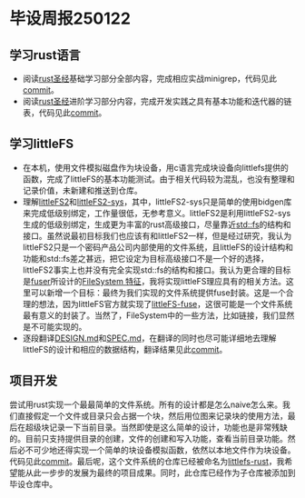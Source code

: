 # 毕设周报250122



## 学习rust语言

* 阅读[rust圣经](https://course.rs/)基础学习部分全部内容，完成相应实战minigrep，代码见此[commit](https://github.com/duanjr/learn_rust/commit/b29306e4f1ab0267334c2243ba43141d110f481a)。
* 阅读[rust圣经](https://course.rs/)进阶学习部分内容，完成开发实践之具有基本功能和迭代器的链表，代码见此[commit](https://github.com/duanjr/learn_rust/commit/5483996c3dc4c514c741072570748297f322b659)。

## 学习littleFS

* 在本机，使用文件模拟磁盘作为块设备，用c语言完成块设备向littlefs提供的函数，完成了littleFS的基本功能测试。由于相关代码较为混乱，也没有整理和记录价值，未新建和推送到仓库。
* 理解[littleFS2](https://github.com/trussed-dev/littlefs2)和[littleFS2-sys](https://github.com/trussed-dev/littlefs2-sys)，其中，littleFS2-sys只是简单的使用bidgen库来完成低级别绑定，工作量很低，无参考意义。littleFS2是利用littleFS2-sys生成的低级别绑定，生成更为丰富的rust高级接口，尽量靠近[std::fs](https://doc.rust-lang.org/std/fs/index.html)的结构和接口。虽然说最初目标我们也应该有和littleFS2一样，但是经过研究，我认为littleFS2只是一个密码产品公司内部使用的文件系统，且littleFS的设计结构和功能和std::fs差之甚远，把它设定为目标高级接口不是一个好的选择，littleFS2事实上也并没有完全实现std::fs的结构和接口。我认为更合理的目标是[fuser](https://github.com/cberner/fuser)所设计的[FileSystem 特征](https://docs.rs/fuser/latest/fuser/trait.Filesystem.html)，我将实现littleFS理应具有的相关方法。这里可以新增一个目标：最终为我们实现的文件系统提供fuse封装。这是一个合理的想法，因为littleFS官方就实现了[littleFS-fuse](https://github.com/littlefs-project/littlefs-fuse)，这很可能是一个文件系统最有意义的封装了。当然了，FileSystem中的一些方法，比如链接，我们显然是不可能实现的。
* 逐段翻译[DESIGN.md](https://github.com/littlefs-project/littlefs/blob/master/DESIGN.md)和[SPEC.md](https://github.com/littlefs-project/littlefs/blob/master/SPEC.md)，在翻译的同时也尽可能详细地去理解littleFS的设计和相应的数据结构，翻译结果见此[commit](https://github.com/duanjr/GraduationProject/commit/4d87ab532ce66fa8d23c4b587d807c44e04af876)。

## 项目开发
尝试用rust实现一个最最简单的文件系统。所有的设计都是怎么naive怎么来。我们直接假定一个文件或目录只会占据一个块，然后用位图来记录块的使用方法，最后在超级块记录一下当前目录。当然即使是这么简单的设计，功能也是非常残缺的。目前只支持提供目录的创建，文件的创建和写入功能，查看当前目录功能。然后必不可少地还得实现一个简单的块设备模拟函数，依然以本地文件作为块设备。代码见此[commit](https://github.com/duanjr/littlefs-rust/commit/f2e8de7f4500131d773091de6ffd2355a63fe8d3)。最后呢，这个文件系统的仓库已经被命名为[littlefs-rust](https://github.com/duanjr/littlefs-rust)，我希望能从此一步步的发展为最终的项目成果。同时，此仓库已经作为子仓库被添加到毕设仓库中。
